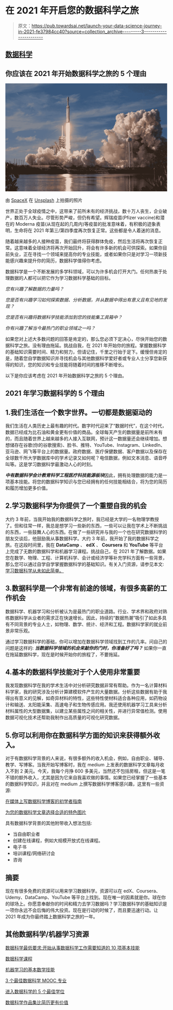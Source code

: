 # 在 2021 年开启您的数据科学之旅

> 原文：<https://pub.towardsai.net/launch-your-data-science-journey-in-2021-fe37984cc40?source=collection_archive---------3----------------------->

## [数据科学](https://towardsai.net/p/category/data-science)

## 你应该在 2021 年开始数据科学之旅的 5 个理由

![](img/463e6f42fc2da203c85d969ea2b0cb46.png)

由 [SpaceX](https://unsplash.com/@spacex?utm_source=medium&utm_medium=referral) 在 [Unsplash](https://unsplash.com?utm_source=medium&utm_medium=referral) 上拍摄的照片

世界正处于全球疫情之中，这带来了前所未有的经济挑战，数十万人丧生，企业破产，数百万人失业。尽管形势严峻，但仍有希望。辉瑞疫苗(Pfizer vaccine)和潜在的 Moderna 疫苗(从现在起的几周内)等疫苗的批准意味着，有积极的迹象表明，生命将在 2021 年第三/第四季度再次恢复正常。这些都是令人着迷的消息。

随着越来越多的人接种疫苗，我们最终将获得群体免疫，然后生活将再次恢复正常。这意味着全球经济将再次开始回升，将会有许多新的机会可供探索。如果你目前失业，正在寻找一个领域来提高你的专业技能，或者如果你只是对学习一项新技能感兴趣来提升你的简历，数据科学值得你考虑。

数据科学是一个不断发展的多学科领域，可以为许多机会打开大门。任何热衷于处理数据的人都可以把它作为学习数据科学基础的目标。

*您有兴趣了解数据的力量吗？*

*您是否有兴趣学习如何探索数据、分析数据，并从数据中得出有意义且有见地的发现？*

*您是否有兴趣将数据科学技能添加到您的技能集工具箱中？*

*你有兴趣了解当今最热门的职业领域之一吗？*

如果您对上述大多数问题的回答是肯定的，那么您必须下定决心，尽快开始您的数据科学之旅。没有理由拖延。挑战自我，在 2021 年开始你的旅程。掌握数据科学的基础知识需要时间、精力和努力，但请记住，千里之行始于足下。缓慢但肯定的是，随着您自学数据知识并寻找机会与其他数据科学爱好者或专业人士分享您新获得的知识，您的知识和专业技能将随着时间的推移不断增长。

以下是你应该考虑在 2021 年开始数据科学之旅的 5 个理由。

## 2021 年学习数据科学的 5 个理由

## 1.我们生活在一个数字世界。一切都是数据驱动的

我们生活在人类历史上最有趣的时代。数字时代迎来了“数据时代”，在这个时代，数据已经成为比石油和黄金更有价值的商品。全球每天产生的数据量是前所未有的，而且随着世界上越来越多的人接入互联网，预计这一数据量还会继续增加。想想储存在谷歌(你的谷歌搜索)、脸书、推特、YouTube、Instagram、LinkedIn、亚马逊、网飞等平台上的数据量。政府数据、医疗保健数据、客户数据以及保存在全球数千所大学数据库中的学术记录又如何呢？电信数据，例如文本消息、语音呼叫等。这是学习数据科学最激动人心的时刻。

***中有数据科学******会计******教育******科学******工程******医疗******科技******能源板块***因此，拥有处理数据的能力是一项基本技能。将您的数据科学知识与您已经拥有的任何技能相结合，将为您的简历和履历增加更多价值。

## 2.学习数据科学为你提供了一个重塑自我的机会

大约 3 年前，当我开始我的数据科学之旅时，我已经是大学的一名物理学教授了。但和往常一样，我总是想学习一些新的东西，一些可以让我在学术上不断挑战的东西，一些鼓舞人心的东西。在做了一些研究并与我的一个也在研究数据科学的朋友交谈后，他鼓励我从事数据科学。大约 3 年前，我开始了我的数据科学之旅。在这段时间里，我在 **DataCamp** 、 **edX** 、 **Coursera** 和 **YouTube** 等平台上完成了无数的数据科学和机器学习课程。挑战自己，在 2021 年了解数据。如果您在数学、物理、工程、计算机科学、会计或经济学等补充学科方面有一些背景，那么您可以通过自学自学掌握数据科学的基础知识。有关入门资源，请参见本文:[学习数据科学从未如此简单。](https://medium.com/towards-artificial-intelligence/learning-data-science-has-never-been-easier-918cf809c343)

## 3.数据科学是一个非常有前途的领域，有很多高薪的工作机会

数据科学、机器学习和分析被认为是最热门的职业道路。行业、学术界和政府对熟练数据科学从业者的需求正在快速增长。因此，持续的“数据热潮”吸引了如此多具有不同背景的专业人士，如物理、数学、统计、经济和工程。数据科学家的就业前景非常乐观。

通过学习数据科学的基础，你可以增加在数据科学领域找到工作的几率。问自己的问题是这样的: ***当数据科学领域的机会来敲你的门时，你准备好了吗？*** 如果你一直在拖延数据科学，现在是时候开始你的旅程了，不要拖延。

## 4.基本的数据科学技能对于个人使用非常重要

我发现数据科学在我的学术生活中对分析研究数据非常有帮助。作为一名计算材料科学家，我的研究涉及分析计算建模软件产生的大量数据。分析这些数据有助于我得出有意义的见解，如奇异材料的特性，这些特性使材料适合各种应用，如药物设计和输送、太阳能采集、高速电子和生物传感应用。我还使用机器学习工具来分析材料属性的大型数据集，以建立某些属性之间的相关性，并进行异常值检测。使用数据可视化技术还帮助我制作出高质量的可视化研究数据。

## 5.你可以利用你在数据科学方面的知识来获得额外收入。

对于有数据科学背景的人来说，有很多额外的收入机会，例如，自由职业、辅导、教学、写博客。当我开始写博客时，我在 medium 上发表的数据科学文章每月收入不到 2 美元。今天，我每个月挣 600 多美元，当然还不包括房租，但这是一笔不错的额外收入，尤其是因为它来自我喜欢做的事情。如果您已经掌握了一些基本的数据科学知识，并且对在 medium 上撰写数据科学博客感兴趣，这里有一些资源:

[在媒体上写数据科学博客的初学者指南](https://medium.com/towards-artificial-intelligence/beginners-guide-to-writing-data-science-blogs-on-medium-a74774cf8f66)

[为您的数据科学文章选择合适的特色图片](https://medium.com/towards-artificial-intelligence/choose-the-right-featured-image-for-your-data-science-article-e101719600cf)

具有数据科学背景的其他附带收入想法包括:

*   当自由职业者
*   创建在线课程，例如大规模开放式在线课程。
*   电子书
*   培训课程/网络研讨会
*   咨询

## 摘要

现在有很多免费的资源可以用来学习数据科学。资源可以在 edX、Coursera、Udemy、DataCamp、YouTube 等平台上找到。现在唯一的因素就是你。球在你的球场上。你愿意奉献你的时间和精力去学习数据吗？学习数据科学的基础知识是一项你永远不会后悔的伟大投资。现在是行动的时候了，而且要迅速行动。让 2021 年成为你最终踏上数据科学之旅的一年。

## 其他数据科学/机器学习资源

[数据科学最低要求:开始从事数据科学工作需要知道的 10 项基本技能](https://towardsdatascience.com/data-science-minimum-10-essential-skills-you-need-to-know-to-start-doing-data-science-e5a5a9be5991)

[数据科学课程](https://medium.com/towards-artificial-intelligence/data-science-curriculum-bf3bb6805576)

[机器学习的基本数学技能](https://medium.com/towards-artificial-intelligence/4-math-skills-for-machine-learning-12bfbc959c92)

[3 个最佳数据科学 MOOC 专业](https://medium.com/towards-artificial-intelligence/3-best-data-science-mooc-specializations-d58da382f628)

[进入数据科学的 5 个最佳学位](https://towardsdatascience.com/5-best-degrees-for-getting-into-data-science-c3eb067883b1)

[数据科学作品集比简历更有价值](https://towardsdatascience.com/a-data-science-portfolio-is-more-valuable-than-a-resume-2d031d6ce518)
